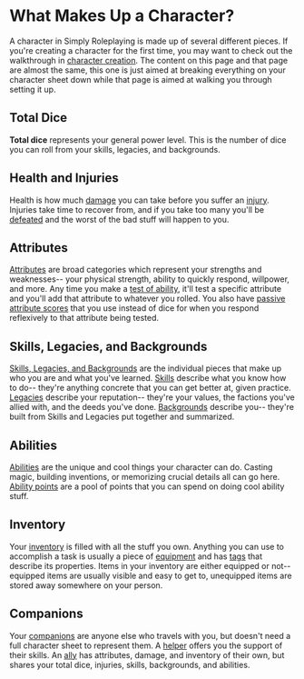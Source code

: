 # What Makes Up a Character?

A character in Simply Roleplaying is made up of several different pieces. If you're creating a character for the first time, you may want to check out the walkthrough in [character creation](../getting_started/creation.md). The content on this page and that page are almost the same, this one is just aimed at breaking everything on your character sheet down while that page is aimed at walking you through setting it up.

## Total Dice

**Total dice** represents your general power level. This is the number of dice you can roll from your skills, legacies, and backgrounds.

## Health and Injuries

Health is how much [damage](damage_and_injuries.md#damage) you can take before you suffer an [injury](damage_and_injuries.md#injury). Injuries take time to recover from, and if you take too many you'll be [defeated](damage_and_injuries.md#defeat) and the worst of the bad stuff will happen to you.

## Attributes

[Attributes](attributes.md) are broad categories which represent your strengths and weaknesses-- your physical strength, ability to quickly respond, willpower, and more. Any time you make a [test of ability](../gameplay/tests.md), it'll test a specific attribute and you'll add that attribute to whatever you rolled. You also have [passive attribute scores](attributes.md#passive-attribute-scores) that you use instead of dice for when you respond reflexively to that attribute being tested.

## Skills, Legacies, and Backgrounds

[Skills, Legacies, and Backgrounds](skills.md) are the individual pieces that make up who you are and what you've learned. [Skills](skills.md#developing-skills) describe what you know how to do-- they're anything concrete that you can get better at, given practice. [Legacies](../skills.md#earning-legacies) describe your reputation-- they're your values, the factions you've allied with, and the deeds you've done. [Backgrounds](skills.md#building-a-background) describe you-- they're built from Skills and Legacies put together and summarized.

## Abilities

[Abilities](abilities.md) are the unique and cool things your character can do. Casting magic, building inventions, or memorizing crucial details all can go here. [Ability points](abilities.md#ability-points) are a pool of points that you can spend on doing cool ability stuff.

## Inventory

Your [inventory](equipment.md) is filled with all the stuff you own. Anything you can use to accomplish a task is usually a piece of [equipment](equipment.md#equipment) and has [tags](equipment.md#tags) that describe its properties. Items in your inventory are either equipped or not-- equipped items are usually visible and easy to get to, unequipped items are stored away somewhere on your person.

## Companions

Your [companions](companions.md) are anyone else who travels with you, but doesn't need a full character sheet to represent them. A [helper](companions.md#helpers) offers you the support of their skills. An [ally](companions.md#allies) has attributes, damage, and inventory of their own, but shares your total dice, injuries, skills, backgrounds, and abilities.

